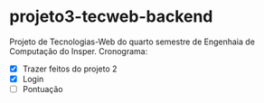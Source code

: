 # projeto3-tecweb-backend

Projeto de Tecnologias-Web do quarto semestre de Engenhaia de Computação do Insper.
Cronograma:
- [x]  Trazer feitos do projeto 2
- [x]  Login
- [ ]  Pontuação
